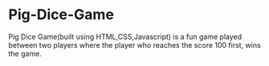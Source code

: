 # Pig-Dice-Game
Pig Dice Game(built using HTML,CSS,Javascript) is a fun game played between two players where the player who reaches the score 100 first, wins the game.
